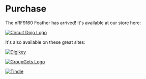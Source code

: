 # Purchase

The nRF9160 Feather has arrived! It's available at our store here:

[![Circuit Dojo Logo](/img/purchase/circuit-dojo.png)](https://www.circuitdojo.com/products/nrf9160-feather)

It's also available on these great sites:

[![Digikey](/img/purchase/logo_dk.png)](https://www.digikey.com/en/products/detail/circuit-dojo/PASSY-NRF9160-FEATHER/13668137?s=N4IgTCBcDaIHYCcBmBOAjANgAwAIkFMBDAFwAt8EQBdAXyA)

[![GroupGets Logo](/img/purchase/brand-logo-31cc4254800eff691ea577188703574e.png)](https://store.groupgets.com/products/nrf9160-feather-v3?_pos=1&_psq=nrf9160&_ss=e&_v=1.0)

[![Tindie](/img/purchase/tindie-logo@2x.png)](https://www.tindie.com/products/circuitdojo/nrf9160-feather/?pt=ac_prod_search)
